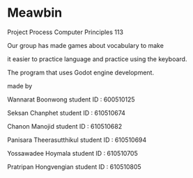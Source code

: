# Meawbin
Project Process Computer Principles 113

Our group has made games about vocabulary to make 

it easier to practice language and practice using the keyboard.

The program that uses Godot engine development.

made by

Wannarat    Boonwong        student ID : 600510125

Seksan      Chanphet        student ID : 610510674

Chanon      Manojid         student ID : 610510682

Panisara    Theerasutthikul student ID : 610510694

Yossawadee  Hoymala         student ID : 610510705

Pratripan   Hongvengian     student ID : 610510805
